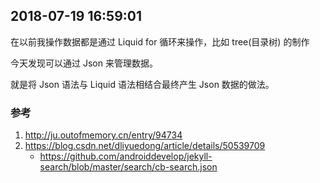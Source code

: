## 2018-07-19 16:59:01
在以前我操作数据都是通过 Liquid for 循环来操作，比如 tree(目录树) 的制作

今天发现可以通过 Json 来管理数据。

就是将 Json 语法与 Liquid 语法相结合最终产生 Json 数据的做法。


### 参考
1. http://ju.outofmemory.cn/entry/94734
2. https://blog.csdn.net/dliyuedong/article/details/50539709
    - https://github.com/androiddevelop/jekyll-search/blob/master/search/cb-search.json